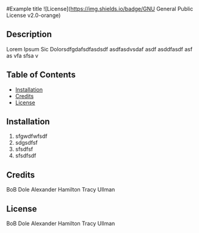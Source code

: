 
#Example title ![License](https://img.shields.io/badge/GNU General Public License v2.0-orange)

## Description

Lorem Ipsum Sic Dolorsdfgdafsdfasdsdf
asdfasdvsdaf
asdf
asddfasdf
asf
as
vfa
sfsa
v

## Table of Contents
  * [Installation](#installation)
  * [Credits](#credits)
  * [License](#license)

## Installation

1. sfgwdfwfsdf
2.  sdgsdfsf
3. sfsdfsf
4. sfsdfsdf

## Credits

BoB Dole
Alexander Hamilton
Tracy Ullman

## License

BoB Dole
Alexander Hamilton
Tracy Ullman

